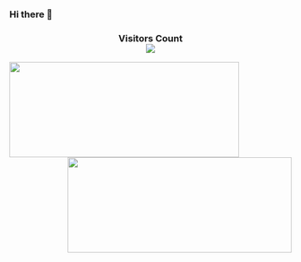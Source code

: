 ### Hi there 👋
<div>
  <h3 align="center"> 
    Visitors Count<br>
    <img align="center" src="https://profile-counter.glitch.me/lovepoem/count.svg" />
  </h3>
</div>
 
<a href="http://wangxin.io">
   <img align="left" height=170px  width=410px  src="https://github-readme-stats.vercel.app/api?username=lovepoem&show_icons=true&count_private=true" />
</a>
<a href="http://wangxin.io">
  <img align="right" height=170px  width=400px src="https://github-readme-stats.vercel.app/api/top-langs/?username=lovepoem&layout=compact&langs_count=10&hide=html,javascript,css,freemarker" />
</a>
